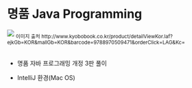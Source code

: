 # 명품 Java Programming 
<img src="http://image.kyobobook.co.kr/images/book/large/471/l9788970509471.jpg">
<sub> 이미지 출처 http://www.kyobobook.co.kr/product/detailViewKor.laf?ejkGb=KOR&mallGb=KOR&barcode=9788970509471&orderClick=LAG&Kc=</sub>

<br>
<br>

- 명품 자바 프로그래밍 개정 3판 풀이

- IntelliJ 환경(Mac OS)
